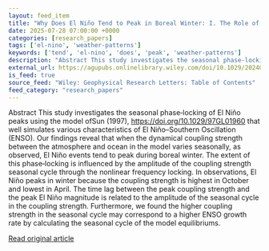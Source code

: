 ```yaml
---
layout: feed_item
title: "Why Does El Niño Tend to Peak in Boreal Winter: I. The Role of the Ocean‐Atmosphere Coupling Strength"
date: 2025-07-28 07:00:00 +0000
categories: [research_papers]
tags: ['el-nino', 'weather-patterns']
keywords: ['tend', 'el-nino', 'does', 'peak', 'weather-patterns']
description: "Abstract This study investigates the seasonal phase‐locking of El Niño peaks using the model ofSun (1997), https://doi"
external_url: https://agupubs.onlinelibrary.wiley.com/doi/10.1029/2024GL114403?af=R
is_feed: true
source_feed: "Wiley: Geophysical Research Letters: Table of Contents"
feed_category: "research_papers"
---
```


Abstract This study investigates the seasonal phase‐locking of El Niño peaks using the model ofSun (1997), https://doi.org/10.1029/97GL01960 that well simulates various characteristics of El Niño–Southern Oscillation (ENSO). Our findings reveal that when the dynamical coupling strength between the atmosphere and ocean in the model varies seasonally, as observed, El Niño events tend to peak during boreal winter. The extent of this phase‐locking is influenced by the amplitude of the coupling strength seasonal cycle through the nonlinear frequency locking. In observations, El Niño peaks in winter because the coupling strength is highest in October and lowest in April. The time lag between the peak coupling strength and the peak El Niño magnitude is related to the amplitude of the seasonal cycle in the coupling strength. Furthermore, we found the higher coupling strength in the seasonal cycle may correspond to a higher ENSO growth rate by calculating the seasonal cycle of the model equilibriums.

[Read original article](https://agupubs.onlinelibrary.wiley.com/doi/10.1029/2024GL114403?af=R)
